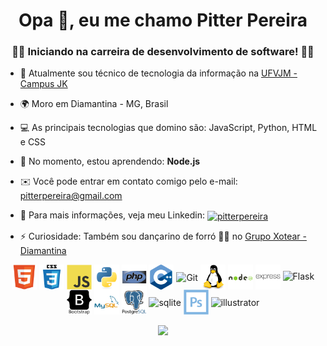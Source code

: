 <h1 align="center">Opa 👋, eu me chamo Pitter Pereira</h1>
<h3 align="center">👨‍💻 Iniciando na carreira de desenvolvimento de software! 👨‍💻</h3>


* 🧠 Atualmente sou técnico de tecnologia da informação na <a href="http://www.ufvjm.edu.br/">UFVJM - Campus JK<a/>
* 🌍 Moro em Diamantina - MG, Brasil
* 💻 As principais tecnologias que domino são: JavaScript, Python, HTML e CSS
* 🌱 No momento, estou aprendendo: **Node.js**
* ✉️ Você pode entrar em contato comigo pelo e-mail: [pitterpereira@gmail.com](mailto:pitterpereira@gmail.com)
* 🔗 Para mais informações, veja meu Linkedin: <a href="https://linkedin.com/in/pitterpereira" target="blank"><img align="center" src="https://raw.githubusercontent.com/rahuldkjain/github-profile-readme-generator/master/src/images/icons/Social/linked-in-alt.svg" alt="pitterpereira" height="15" width="25" /></a>


* ⚡ Curiosidade: Também sou dançarino de forró 🕺💃 no <a href="https://www.instagram.com/grupoxoteardiamantina/">Grupo Xotear - Diamantina</a>
  
<div align="center" style="display: inline_block">
<img align="center" alt="HTML5" height="40" width="40" src="https://raw.githubusercontent.com/devicons/devicon/master/icons/html5/html5-original.svg">
<img align="center" src="https://raw.githubusercontent.com/devicons/devicon/master/icons/css3/css3-original-wordmark.svg" alt="CSS3" width="40" height="40"/>
<img align="center" src="https://raw.githubusercontent.com/devicons/devicon/master/icons/javascript/javascript-original.svg" alt="Javascript" width="40" height="40"/>
<img align="center"src="https://raw.githubusercontent.com/devicons/devicon/master/icons/python/python-original.svg" alt="Python" width="40" height="40"/>
<img align="center" src="https://raw.githubusercontent.com/devicons/devicon/master/icons/php/php-original.svg" alt="PHP" width="40" height="40"/>
<img align="center"src="https://raw.githubusercontent.com/devicons/devicon/master/icons/cplusplus/cplusplus-original.svg" alt="C++" width="40" height="40"/>
<img align="center" src="https://www.vectorlogo.zone/logos/git-scm/git-scm-icon.svg" alt="Git" width="40" height="40"/>
<img align="center" src="https://raw.githubusercontent.com/devicons/devicon/master/icons/linux/linux-original.svg" alt="linux" width="40" height="40"/>
<img align="center" src="https://raw.githubusercontent.com/devicons/devicon/master/icons/nodejs/nodejs-original-wordmark.svg" alt="Node.js" width="40" height="40"/> 
<img align="center" src="https://raw.githubusercontent.com/devicons/devicon/master/icons/express/express-original-wordmark.svg" alt="Express" width="40" height="40"/>
<img src="https://www.vectorlogo.zone/logos/pocoo_flask/pocoo_flask-icon.svg" alt="Flask" width="40" height="40"/>
<img align="center" src="https://raw.githubusercontent.com/devicons/devicon/master/icons/bootstrap/bootstrap-plain-wordmark.svg" alt="Bootstrap" width="40" height="40"/>
<img align="center" src="https://raw.githubusercontent.com/devicons/devicon/master/icons/mysql/mysql-original-wordmark.svg" alt="mysql" width="40" height="40"/>
<img align="center" src="https://raw.githubusercontent.com/devicons/devicon/master/icons/postgresql/postgresql-original-wordmark.svg" alt="postgresql" width="40" height="40"/>  
<img align="center" src="https://www.vectorlogo.zone/logos/sqlite/sqlite-icon.svg" alt="sqlite" width="40" height="40"/>
<img align="center" src="https://raw.githubusercontent.com/devicons/devicon/master/icons/photoshop/photoshop-line.svg" alt="photoshop" width="40" height="40"/>
<img align="center" src="https://www.vectorlogo.zone/logos/adobe_illustrator/adobe_illustrator-icon.svg" alt="illustrator" width="40" height="40"/>
</div>
  
<br>
<div align="center">
  <img height="180em" src="https://github-readme-stats.vercel.app/api/top-langs/?username=pitterpereira&layout=compact&langs_count=7&theme=dark"/>
</div>
